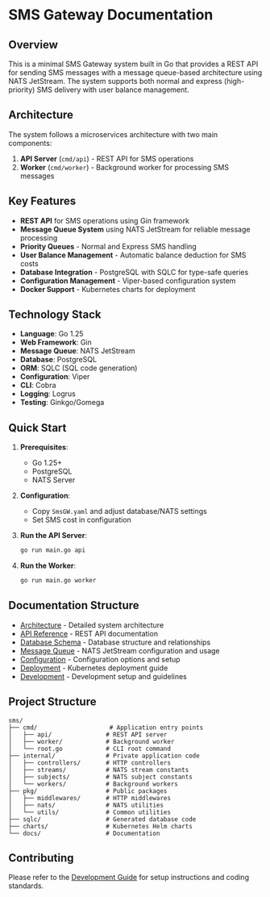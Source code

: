 # SMS Gateway Documentation

## Overview

This is a minimal SMS Gateway system built in Go that provides a REST API for sending SMS messages with a message queue-based architecture using NATS JetStream. The system supports both normal and express (high-priority) SMS delivery with user balance management.

## Architecture

The system follows a microservices architecture with two main components:

1. **API Server** (`cmd/api`) - REST API for SMS operations
2. **Worker** (`cmd/worker`) - Background worker for processing SMS messages

## Key Features

- **REST API** for SMS operations using Gin framework
- **Message Queue System** using NATS JetStream for reliable message processing
- **Priority Queues** - Normal and Express SMS handling
- **User Balance Management** - Automatic balance deduction for SMS costs
- **Database Integration** - PostgreSQL with SQLC for type-safe queries
- **Configuration Management** - Viper-based configuration system
- **Docker Support** - Kubernetes charts for deployment

## Technology Stack

- **Language**: Go 1.25
- **Web Framework**: Gin
- **Message Queue**: NATS JetStream
- **Database**: PostgreSQL
- **ORM**: SQLC (SQL code generation)
- **Configuration**: Viper
- **CLI**: Cobra
- **Logging**: Logrus
- **Testing**: Ginkgo/Gomega

## Quick Start

1. **Prerequisites**:
   - Go 1.25+
   - PostgreSQL
   - NATS Server

2. **Configuration**:
   - Copy `SmsGW.yaml` and adjust database/NATS settings
   - Set SMS cost in configuration

3. **Run the API Server**:
   ```bash
   go run main.go api
   ```

4. **Run the Worker**:
   ```bash
   go run main.go worker
   ```

## Documentation Structure

- [Architecture](architecture.md) - Detailed system architecture
- [API Reference](api-reference.md) - REST API documentation
- [Database Schema](database-schema.md) - Database structure and relationships
- [Message Queue](message-queue.md) - NATS JetStream configuration and usage
- [Configuration](configuration.md) - Configuration options and setup
- [Deployment](deployment.md) - Kubernetes deployment guide
- [Development](development.md) - Development setup and guidelines

## Project Structure

```
sms/
├── cmd/                    # Application entry points
│   ├── api/               # REST API server
│   ├── worker/            # Background worker
│   └── root.go            # CLI root command
├── internal/              # Private application code
│   ├── controllers/       # HTTP controllers
│   ├── streams/           # NATS stream constants
│   ├── subjects/          # NATS subject constants
│   └── workers/           # Background workers
├── pkg/                   # Public packages
│   ├── middlewares/       # HTTP middlewares
│   ├── nats/              # NATS utilities
│   └── utils/             # Common utilities
├── sqlc/                  # Generated database code
├── charts/                # Kubernetes Helm charts
└── docs/                  # Documentation
```

## Contributing

Please refer to the [Development Guide](development.md) for setup instructions and coding standards.